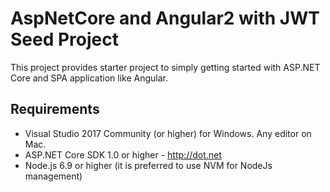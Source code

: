 ﻿# AspNetCore and Angular2 with JWT Seed Project
This project provides starter project to simply getting started with ASP.NET Core
and SPA application like Angular.

## Requirements
* Visual Studio 2017 Community (or higher) for Windows. Any editor on Mac.
* ASP.NET Core SDK 1.0 or higher - http://dot.net
* Node.js 6.9 or higher (it is preferred to use NVM for NodeJs management)

